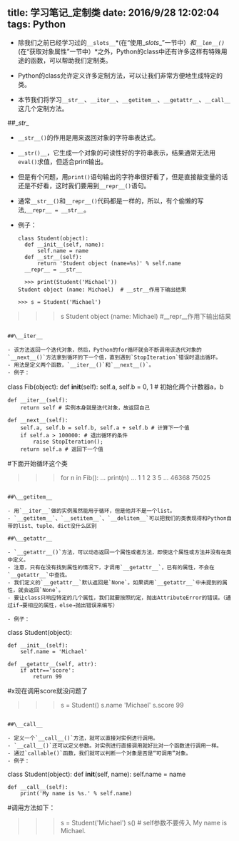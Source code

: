 ﻿title: 学习笔记_定制类
date: 2016/9/28 12:02:04
tags: Python
---

- 除我们之前已经学习过的`__slots__`*(在“使用\__slots__”一节中）*和`__len__()`*(在“获取对象属性”一节中）*之外，Python的class中还有许多这样有特殊用途的函数，可以帮助我们定制类。

- Python的class允许定义许多定制方法，可以让我们非常方便地生成特定的类。

- 本节我们将学习`__str__`、`__iter__`、`__getitem__`、`__getattr__`、`__call__`这几个定制方法。

##\__str__

- `__str__()`的作用是用来返回对象的字符串表达式。

- `__str()__`，它生成一个对象的可读性好的字符串表示，结果通常无法用`eval()`求值，但适合print输出。

  
- 但是有个问题，用`print()`语句输出的字符串很好看了，但是直接敲变量的话还是不好看，这时我们要用到`__repr__()`语句。

- 通常`__str__()`和`__repr__()`代码都是一样的，所以，有个偷懒的写法,`__repr__ = __str__`。
  
- 例子：
  
  ```
  class Student(object):
    def __init__(self, name):
        self.name = name
    def __str__(self):
        return 'Student object (name=%s)' % self.name
    __repr__ = __str__
  
    >>> print(Student('Michael'))
  Student object (name: Michael)  # __str__作用下输出结果

  >>> s = Student('Michael')
>>> s
Student object (name: Michael)  #__repr__作用下输出结果
  ```
  
##\__iter__

- 该方法返回一个迭代对象，然后，Python的for循环就会不断调用该迭代对象的`__next__()`方法拿到循环的下一个值，直到遇到`StopIteration`错误时退出循环。
- 用法是定义两个函数，`__iter__()`和`__next__()`。
- 例子：
```
class Fib(object):
    def __init__(self):
        self.a, self.b = 0, 1 # 初始化两个计数器a，b

    def __iter__(self):
        return self # 实例本身就是迭代对象，故返回自己

    def __next__(self):
        self.a, self.b = self.b, self.a + self.b # 计算下一个值
        if self.a > 100000: # 退出循环的条件
            raise StopIteration();
        return self.a # 返回下一个值
        
#下面开始循环这个类

>>> for n in Fib():
...     print(n)
...
1
1
2
3
5
...
46368
75025
```

##\__getitem__

- 用`__iter__`做的实例虽然能用于循环，但是他并不是一个list。
- `__getitem__`、`__setitem__`、`__delitem__`可以把我们的类表现得和Python自带的list、tuple、dict没什么区别

##\__getattr__

- `__getattr__()`方法，可以动态返回一个属性或者方法，即使这个属性或方法并没有在类中定义。
- 注意，只有在没有找到属性的情况下，才调用`__getattr__`，已有的属性，不会在`__getattr__`中查找。
- 我们定义的`__getattr__`默认返回是`None`。如果调用`__getattr__`中未提到的属性，就会返回`None`。
- 要让class只响应特定的几个属性，我们就要按照约定，抛出AttributeError的错误。（通过if→要相应的属性，else→抛出错误来编写）

- 例子：
```
class Student(object):

    def __init__(self):
        self.name = 'Michael'

    def __getattr__(self, attr):
        if attr=='score':
            return 99
            
#x现在调用score就没问题了

>>> s = Student()
>>> s.name
'Michael'
>>> s.score
99
```

##\__call__

- 定义一个`__call__()`方法，就可以直接对实例进行调用。
- `__call__()`还可以定义参数。对实例进行直接调用就好比对一个函数进行调用一样。
- 通过`callable()`函数，我们就可以判断一个对象是否是“可调用”对象。
- 例子：
```
class Student(object):
    def __init__(self, name):
        self.name = name

    def __call__(self):
        print('My name is %s.' % self.name)
        
#调用方法如下：

>>> s = Student('Michael')
>>> s() # self参数不要传入
My name is Michael.
```

